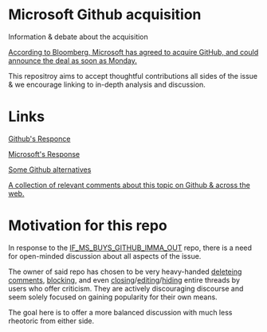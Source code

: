 # Microsoft Github acquisition
Information &amp; debate about the acquisition

[According to Bloomberg, Microsoft has agreed to acquire GitHub, and could announce the deal as soon as Monday.](https://www.bloomberg.com/news/articles/2018-06-03/microsoft-is-said-to-have-agreed-to-acquire-coding-site-github?)

This repositroy aims to accept thoughtful contributions all sides of the issue & we encourage linking to in-depth analysis and discussion.

# Links
[Github's Responce](https://blog.github.com/2018-06-04-github-microsoft/)

[Microsoft's Response](https://blogs.microsoft.com/blog/2018/06/04/microsoft-github-empowering-developers/)

[Some Github alternatives](https://github.com/bderiso/Microsoft-Github-acquisition/blob/master/Github's%20responce.md)

[A collection of relevant comments about this topic on Github & across the web.](https://github.com/bderiso/Microsoft-Github-acquisition/issues)

# Motivation for this repo
In response to the [IF_MS_BUYS_GITHUB_IMMA_OUT](https://github.com/upend/IF_MS_BUYS_GITHUB_IMMA_OUT) repo, there is a need for open-minded discussion about all aspects of the issue.

The owner of said repo has chosen to be very heavy-handed [deleteing comments](https://github.com/upend/IF_MS_BUYS_GITHUB_IMMA_OUT/issues/13#event-1661366434), [blocking](https://github.com/upend/IF_MS_BUYS_GITHUB_IMMA_OUT/issues/13#event-1661399910), and even [closing](https://github.com/upend/IF_MS_BUYS_GITHUB_IMMA_OUT/issues/30)/[editing](https://github.com/upend/IF_MS_BUYS_GITHUB_IMMA_OUT/issues/28)/[hiding](https://github.com/upend/IF_MS_BUYS_GITHUB_IMMA_OUT/issues/16) entire threads by users who offer criticism. They are actively discouraging discourse and seem solely focused on gaining popularity for their own means.

The goal here is to offer a more balanced discussion with much less rheotoric from either side.
